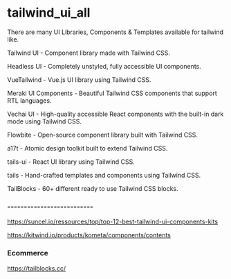 # tailwind_ui_all



There are many UI Libraries, Components & Templates available for tailwind like.

Tailwind UI - Component library made with Tailwind CSS.

Headless UI - Completely unstyled, fully accessible UI components.

VueTailwind - Vue.js UI library using Tailwind CSS.

Meraki UI Components - Beautiful Tailwind CSS components that support RTL languages.

Vechai UI - High-quality accessible React components with the built-in dark mode using Tailwind CSS.

Flowbite - Open-source component library built with Tailwind CSS.

a17t - Atomic design toolkit built to extend Tailwind CSS.

tails-ui - React UI library using Tailwind CSS.

tails - Hand-crafted templates and components using Tailwind CSS.

TailBlocks - 60+ different ready to use Tailwind CSS blocks.

### --------------------------

https://suncel.io/ressources/top/top-12-best-tailwind-ui-components-kits


https://kitwind.io/products/kometa/components/contents

### Ecommerce 
https://tailblocks.cc/
